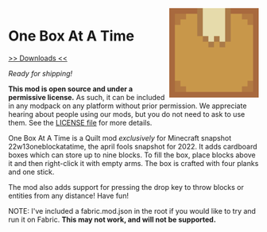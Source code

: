 <img src="icon.png" align="right" width="180px"/>

# One Box At A Time


[>> Downloads <<](https://github.com/LemmaEOF/mc-aprilfools-2022/releases)

*Ready for shipping!*

**This mod is open source and under a permissive license.** As such, it can be included in any modpack on any platform without prior permission. We appreciate hearing about people using our mods, but you do not need to ask to use them. See the [LICENSE file](LICENSE) for more details.

One Box At A Time is a Quilt mod *exclusively* for Minecraft snapshot 22w13oneblockatatime, the april fools snapshot for 2022.
It adds cardboard boxes which can store up to nine blocks. To fill the box, place blocks above it and then right-click it with empty arms.
The box is crafted with four planks and one stick.

The mod also adds support for pressing the drop key to throw blocks or entities from any distance! Have fun!

NOTE: I've included a fabric.mod.json in the root if you would like to try and run it on Fabric.
**This may not work, and will not be supported.**
